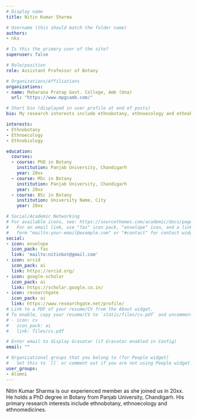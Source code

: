 ```yaml
---
# Display name
title: Nitin Kumar Sharma

# Username (this should match the folder name)
authors:
- nks

# Is this the primary user of the site?
superuser: false

# Role/position
role: Assistant Professor of Botany

# Organizations/Affiliations
organizations:
- name: Maharana Pratap Govt. College, Amb (Una) 
  url: "https://www.mpgcamb.com/"

# Short bio (displayed in user profile at end of posts)
bio: My research interests include ethnobotany, ethnoecology and ethnobiology.

interests:
- Ethnobotany
- Ethnoecology
- Ethnobiology

education:
  courses:
  - course: PhD in Botany
    institution: Panjab University, Chandigarh
    year: 20xx
  - course: MSc in Botany
    institution: Panjab University, Chandigarh
    year: 20xx
  - course: BSc in Botany
    institution: University Name, City
    year: 20xx

# Social/Academic Networking
# For available icons, see: https://sourcethemes.com/academic/docs/page-builder/#icons
#   For an email link, use "fas" icon pack, "envelope" icon, and a link in the
#   form "mailto:your-email@example.com" or "#contact" for contact widget.
social:
- icon: envelope
  icon_pack: fas
  link: 'mailto:nitinbot@gmail.com'
- icon: orcid
  icon_pack: ai
  link: https://orcid.org/
- icon: google-scholar
  icon_pack: ai
  link: https://scholar.google.co.in/
- icon: researchgate
  icon_pack: ai
  link: https://www.researchgate.net/profile/
# Link to a PDF of your resume/CV from the About widget.
# To enable, copy your resume/CV to `static/files/cv.pdf` and uncomment the lines below.
# - icon: cv
#   icon_pack: ai
#   link: files/cv.pdf

# Enter email to display Gravatar (if Gravatar enabled in Config)
email: ""

# Organizational groups that you belong to (for People widget)
#   Set this to `[]` or comment out if you are not using People widget.
user_groups:
- Alumni
---
```


Nitin Kumar Sharma is our experienced member as she joined us in 20xx. He holds a PhD degree in Botany from Panjab University, Chandigarh. His primary research interests include ethnobotany, ethnoecology and ethnomedicines.
